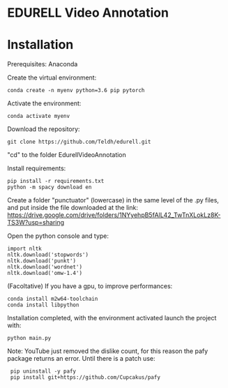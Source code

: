 # EDURELL Video Annotation

# Installation

Prerequisites: Anaconda


Create the virtual environment:

    conda create -n myenv python=3.6 pip pytorch
    
Activate the environment:

    conda activate myenv

Download the repository:
    
    git clone https://github.com/Teldh/edurell.git
    
"cd" to the folder EdurellVideoAnnotation
    
Install requirements:
    
    pip install -r requirements.txt
    python -m spacy download en
    
Create a folder "punctuator" (lowercase) in the same level of the .py files, and put inside the file downloaded at the link:
https://drive.google.com/drive/folders/1NYyehpB5fAlL42_TwTnXLokLz8K-TS3W?usp=sharing

Open the python console and type:

    import nltk
    nltk.download('stopwords')
    nltk.download('punkt')
    nltk.download('wordnet')
    nltk.download('omw-1.4')
    
(Facoltative) If you have a gpu, to improve performances:

    conda install m2w64-toolchain
    conda install libpython

  
Installation completed, with the environment activated launch the project with:

    python main.py
    
    
    
    
    
    
    
 Note:
 YouTube just removed the dislike count, for this reason the pafy package returns an error. 
 Until there is a patch use:
 
     pip uninstall -y pafy
     pip install git+https://github.com/Cupcakus/pafy
